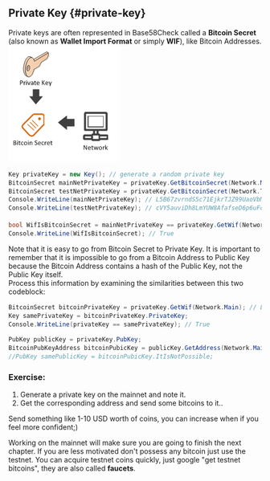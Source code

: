 ## Private Key {#private-key}

Private keys are often represented in Base58Check called a **Bitcoin Secret** (also known as **Wallet Import Format** or simply **WIF**), like Bitcoin Addresses.
![](../assets/BitcoinSecret.png)  

```cs  
Key privateKey = new Key(); // generate a random private key
BitcoinSecret mainNetPrivateKey = privateKey.GetBitcoinSecret(Network.Main);  // get our private key for the mainnet
BitcoinSecret testNetPrivateKey = privateKey.GetBitcoinSecret(Network.TestNet);  // get our private key for the testnet
Console.WriteLine(mainNetPrivateKey); // L5B67zvrndS5c71EjkrTJZ99UaoVbMUAK58GKdQUfYCpAa6jypvn
Console.WriteLine(testNetPrivateKey); // cVY5auviDh8LmYUW8AfafseD6p6uFoZrP7GjS3rzAerpRKE9Wmuz

bool WifIsBitcoinSecret = mainNetPrivateKey == privateKey.GetWif(Network.Main);
Console.WriteLine(WifIsBitcoinSecret); // True
```  

Note that it is easy to go from Bitcoin Secret to Private Key. It is important to remember that it is impossible to go from a Bitcoin Address to Public Key because the Bitcoin Address contains a hash of the Public Key, not the Public Key itself.  
Process this information by examining the similarities between this two codeblock:  

```cs
BitcoinSecret bitcoinPrivateKey = privateKey.GetWif(Network.Main); // L5B67zvrndS5c71EjkrTJZ99UaoVbMUAK58GKdQUfYCpAa6jypvn
Key samePrivateKey = bitcoinPrivateKey.PrivateKey;
Console.WriteLine(privateKey == samePrivateKey); // True
```  

```cs
PubKey publicKey = privateKey.PubKey;
BitcoinPubKeyAddress bitcoinPubicKey = publicKey.GetAddress(Network.Main); //
//PubKey samePublicKey = bitcoinPubicKey.ItIsNotPossible;
```  

### Exercise:
1. Generate a private key on the mainnet and note it.
2. Get the corresponding address and send some bitcoins to it..  

Send something like 1-10 USD worth of coins, you can increase when if you feel more confident;)  

Working on the mainnet will make sure you are going to finish the next chapter. If you are less motivated don't possess any bitcoin just use the testnet. You can acquire testnet coins quickly, just google "get testnet bitcoins", they are also called **faucets**.  


 





